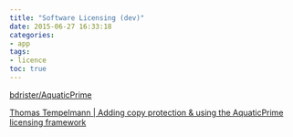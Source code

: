 ```yaml
---
title: "Software Licensing (dev)"
date: 2015-06-27 16:33:18
categories:
- app
tags:
- licence
toc: true
---
```


[bdrister/AquaticPrime](https://github.com/bdrister/AquaticPrime)

[Thomas Tempelmann | Adding copy protection & using the AquaticPrime licensing framework](http://www.tempel.org/UsingAquaticPrime/)
